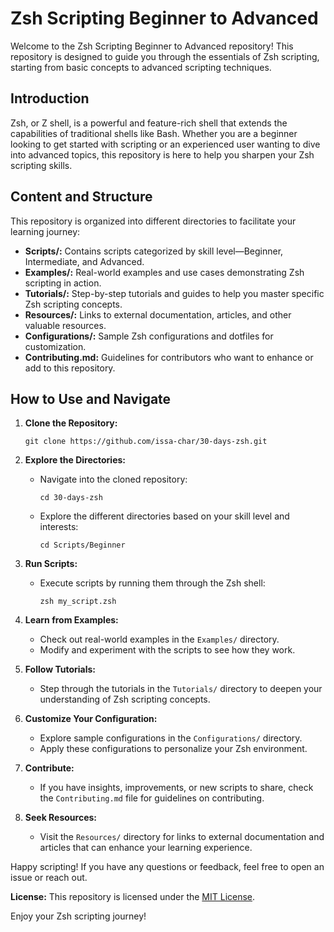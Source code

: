 # Zsh Scripting Beginner to Advanced

Welcome to the Zsh Scripting Beginner to Advanced repository! This repository is designed to guide you through the essentials of Zsh scripting, starting from basic concepts to advanced scripting techniques.

## Introduction

Zsh, or Z shell, is a powerful and feature-rich shell that extends the capabilities of traditional shells like Bash. Whether you are a beginner looking to get started with scripting or an experienced user wanting to dive into advanced topics, this repository is here to help you sharpen your Zsh scripting skills.

## Content and Structure

This repository is organized into different directories to facilitate your learning journey:

- **Scripts/:** Contains scripts categorized by skill level—Beginner, Intermediate, and Advanced.
- **Examples/:** Real-world examples and use cases demonstrating Zsh scripting in action.
- **Tutorials/:** Step-by-step tutorials and guides to help you master specific Zsh scripting concepts.
- **Resources/:** Links to external documentation, articles, and other valuable resources.
- **Configurations/:** Sample Zsh configurations and dotfiles for customization.
- **Contributing.md:** Guidelines for contributors who want to enhance or add to this repository.

## How to Use and Navigate

1. **Clone the Repository:**
   ```
   git clone https://github.com/issa-char/30-days-zsh.git
   ```

2. **Explore the Directories:**
   - Navigate into the cloned repository:
     ```
     cd 30-days-zsh
     ```

   - Explore the different directories based on your skill level and interests:
     ```
     cd Scripts/Beginner
     ```

3. **Run Scripts:**
   - Execute scripts by running them through the Zsh shell:
     ```
     zsh my_script.zsh
     ```

4. **Learn from Examples:**
   - Check out real-world examples in the `Examples/` directory.
   - Modify and experiment with the scripts to see how they work.

5. **Follow Tutorials:**
   - Step through the tutorials in the `Tutorials/` directory to deepen your understanding of Zsh scripting concepts.

6. **Customize Your Configuration:**
   - Explore sample configurations in the `Configurations/` directory.
   - Apply these configurations to personalize your Zsh environment.

7. **Contribute:**
   - If you have insights, improvements, or new scripts to share, check the `Contributing.md` file for guidelines on contributing.

8. **Seek Resources:**
   - Visit the `Resources/` directory for links to external documentation and articles that can enhance your learning experience.

Happy scripting! If you have any questions or feedback, feel free to open an issue or reach out.

**License:** This repository is licensed under the [MIT License](LICENSE).

Enjoy your Zsh scripting journey!
